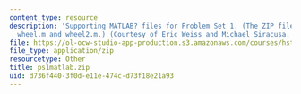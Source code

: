 ```yaml
---
content_type: resource
description: 'Supporting MATLAB? files for Problem Set 1. (The ZIP file contains:
  wheel.m and wheel2.m.) (Courtesy of Eric Weiss and Michael Siracusa. Used with permission.)'
file: https://ol-ocw-studio-app-production.s3.amazonaws.com/courses/hst-582j-biomedical-signal-and-image-processing-spring-2007/d736f4403f0de11e474cd73f18e21a93_ps1matlab.zip
file_type: application/zip
resourcetype: Other
title: ps1matlab.zip
uid: d736f440-3f0d-e11e-474c-d73f18e21a93
---
```

